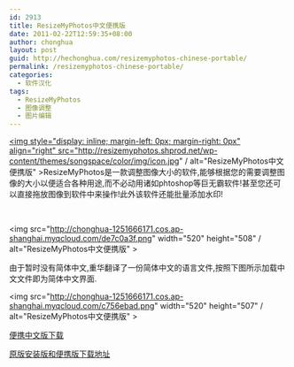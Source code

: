 ```yaml
---
id: 2913
title: ResizeMyPhotos中文便携版
date: 2011-02-22T12:59:35+08:00
author: chonghua
layout: post
guid: http://hechonghua.com/resizemyphotos-chinese-portable/
permalink: /resizemyphotos-chinese-portable/
categories:
  - 软件汉化
tags:
  - ResizeMyPhotos
  - 图像调整
  - 图片编辑
---
```

<a href="http://resizemyphotos.shprod.net/" target="_blank"><a href="http://resizemyphotos.shprod.net/" target="_blank"><img style="display: inline; margin-left: 0px; margin-right: 0px" align="right" src="http://resizemyphotos.shprod.net/wp-content/themes/songspace/color/img/icon.jpg" / alt="ResizeMyPhotos中文便携版" ></a>ResizeMyPhotos</a>是一款调整图像大小的软件,能够根据您的需要调整图像的大小以便适合各种用途,而不必动用诸如phtoshop等巨无霸软件!甚至您还可以直接拖放图像到软件中来操作!此外该软件还能批量添加水印! 

&#160;

<!--more-->

<img src="http://chonghua-1251666171.cos.ap-shanghai.myqcloud.com/de7c0a3f.png" width="520" height="508" / alt="ResizeMyPhotos中文便携版" > 

由于暂时没有简体中文,重华翻译了一份简体中文的语言文件,按照下图所示加载中文文件即为简体中文界面.

<img src="http://chonghua-1251666171.cos.ap-shanghai.myqcloud.com/c756ebad.png" width="520" height="507" / alt="ResizeMyPhotos中文便携版" > 

<a href="http://dl.dbank.com/c0m4i8ia6v" target="_blank">便携中文版下载</a>

<a href="http://resizemyphotos.shprod.net/download" target="_blank">原版安装版和便携版下载地址</a>
